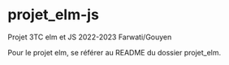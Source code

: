 # projet_elm-js

Projet 3TC elm et JS 2022-2023 Farwati/Gouyen

Pour le projet elm, se référer au README du dossier projet_elm.
